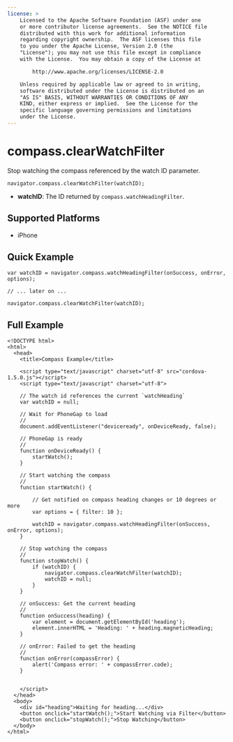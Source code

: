 ```yaml
---
license: >
    Licensed to the Apache Software Foundation (ASF) under one
    or more contributor license agreements.  See the NOTICE file
    distributed with this work for additional information
    regarding copyright ownership.  The ASF licenses this file
    to you under the Apache License, Version 2.0 (the
    "License"); you may not use this file except in compliance
    with the License.  You may obtain a copy of the License at

        http://www.apache.org/licenses/LICENSE-2.0

    Unless required by applicable law or agreed to in writing,
    software distributed under the License is distributed on an
    "AS IS" BASIS, WITHOUT WARRANTIES OR CONDITIONS OF ANY
    KIND, either express or implied.  See the License for the
    specific language governing permissions and limitations
    under the License.
---
```


compass.clearWatchFilter
========================

Stop watching the compass referenced by the watch ID parameter.

    navigator.compass.clearWatchFilter(watchID);

- __watchID__: The ID returned by `compass.watchHeadingFilter`.

Supported Platforms
-------------------

- iPhone

Quick Example
-------------

    var watchID = navigator.compass.watchHeadingFilter(onSuccess, onError, options);
    
    // ... later on ...
    
    navigator.compass.clearWatchFilter(watchID);
    
Full Example
------------

    <!DOCTYPE html>
    <html>
      <head>
        <title>Compass Example</title>

        <script type="text/javascript" charset="utf-8" src="cordova-1.5.0.js"></script>
        <script type="text/javascript" charset="utf-8">

        // The watch id references the current `watchHeading`
        var watchID = null;
        
        // Wait for PhoneGap to load
        //
        document.addEventListener("deviceready", onDeviceReady, false);

        // PhoneGap is ready
        //
        function onDeviceReady() {
            startWatch();
        }

        // Start watching the compass
        //
        function startWatch() {
            
            // Get notified on compass heading changes or 10 degrees or more
            var options = { filter: 10 };
            
            watchID = navigator.compass.watchHeadingFilter(onSuccess, onError, options);
        }
        
        // Stop watching the compass
        //
        function stopWatch() {
            if (watchID) {
                navigator.compass.clearWatchFilter(watchID);
                watchID = null;
            }
        }
        
        // onSuccess: Get the current heading
        //
        function onSuccess(heading) {
            var element = document.getElementById('heading');
            element.innerHTML = 'Heading: ' + heading.magneticHeading;
        }

        // onError: Failed to get the heading
        //
        function onError(compassError) {
            alert('Compass error: ' + compassError.code);
        }


        </script>
      </head>
      <body>
        <div id="heading">Waiting for heading...</div>
        <button onclick="startWatch();">Start Watching via Filter</button>
        <button onclick="stopWatch();">Stop Watching</button>
      </body>
    </html>
